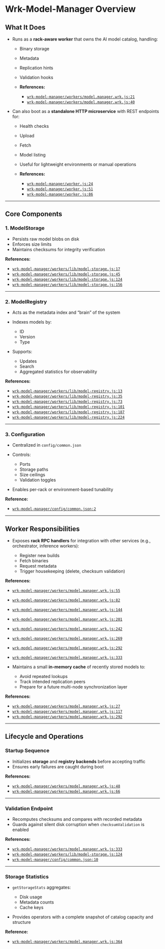# Wrk-Model-Manager Overview

## What It Does

* Runs as a **rack-aware worker** that owns the AI model catalog, handling:

  * Binary storage
  * Metadata
  * Replication hints
  * Validation hooks
  * **References:**

    * [`wrk-model-manager/workers/model.manager.wrk.js:21`](workers/model.manager.wrk.js#L21)
    * [`wrk-model-manager/workers/model.manager.wrk.js:40`](workers/model.manager.wrk.js#L40)

* Can also boot as a **standalone HTTP microservice** with REST endpoints for:

  * Health checks
  * Upload
  * Fetch
  * Model listing
  * Useful for lightweight environments or manual operations
  * **References:**

    * [`wrk-model-manager/worker.js:24`](worker.js#L24)
    * [`wrk-model-manager/worker.js:51`](worker.js#L51)
    * [`wrk-model-manager/worker.js:86`](worker.js#L86)

---

## Core Components

### 1. ModelStorage

* Persists raw model blobs on disk
* Enforces size limits
* Maintains checksums for integrity verification

**References:**

* [`wrk-model-manager/workers/lib/model-storage.js:17`](workers/lib/model-storage.js#L17)
* [`wrk-model-manager/workers/lib/model-storage.js:45`](workers/lib/model-storage.js#L45)
* [`wrk-model-manager/workers/lib/model-storage.js:124`](workers/lib/model-storage.js#L124)
* [`wrk-model-manager/workers/lib/model-storage.js:156`](workers/lib/model-storage.js#L156)

---

### 2. ModelRegistry

* Acts as the metadata index and “brain” of the system
* Indexes models by:

  * ID
  * Version
  * Type
* Supports:

  * Updates
  * Search
  * Aggregated statistics for observability

**References:**

* [`wrk-model-manager/workers/lib/model-registry.js:13`](workers/lib/model-registry.js#L13)
* [`wrk-model-manager/workers/lib/model-registry.js:35`](workers/lib/model-registry.js#L35)
* [`wrk-model-manager/workers/lib/model-registry.js:73`](workers/lib/model-registry.js#L73)
* [`wrk-model-manager/workers/lib/model-registry.js:101`](workers/lib/model-registry.js#L101)
* [`wrk-model-manager/workers/lib/model-registry.js:187`](workers/lib/model-registry.js#L187)
* [`wrk-model-manager/workers/lib/model-registry.js:224`](workers/lib/model-registry.js#L224)

---

### 3. Configuration

* Centralized in `config/common.json`
* Controls:

  * Ports
  * Storage paths
  * Size ceilings
  * Validation toggles
* Enables per-rack or environment-based tunability

**Reference:**

* [`wrk-model-manager/config/common.json:2`](config/common.json#L2)

---

## Worker Responsibilities

* Exposes **rack RPC handlers** for integration with other services (e.g., orchestrator, inference workers):

  * Register new builds
  * Fetch binaries
  * Request metadata
  * Trigger housekeeping (delete, checksum validation)

**References:**
* [`wrk-model-manager/workers/model.manager.wrk.js:55`](workers/model.manager.wrk.js#L55)
* [`wrk-model-manager/workers/model.manager.wrk.js:82`](workers/model.manager.wrk.js#L82)
* [`wrk-model-manager/workers/model.manager.wrk.js:144`](workers/model.manager.wrk.js#L144)
* [`wrk-model-manager/workers/model.manager.wrk.js:201`](workers/model.manager.wrk.js#L201)
* [`wrk-model-manager/workers/model.manager.wrk.js:242`](workers/model.manager.wrk.js#L242)
* [`wrk-model-manager/workers/model.manager.wrk.js:269`](workers/model.manager.wrk.js#L269)
* [`wrk-model-manager/workers/model.manager.wrk.js:292`](workers/model.manager.wrk.js#L292)
* [`wrk-model-manager/workers/model.manager.wrk.js:333`](workers/model.manager.wrk.js#L333)
* Maintains a small **in-memory cache** of recently stored models to:

  * Avoid repeated lookups
  * Track intended replication peers
  * Prepare for a future multi-node synchronization layer

**References:**

* [`wrk-model-manager/workers/model.manager.wrk.js:27`](workers/model.manager.wrk.js#L27)
* [`wrk-model-manager/workers/model.manager.wrk.js:117`](workers/model.manager.wrk.js#L117)
* [`wrk-model-manager/workers/model.manager.wrk.js:292`](workers/model.manager.wrk.js#L292)

---

## Lifecycle and Operations

### Startup Sequence

* Initializes **storage** and **registry backends** before accepting traffic
* Ensures early failures are caught during boot

**References:**

* [`wrk-model-manager/workers/model.manager.wrk.js:48`](workers/model.manager.wrk.js#L48)
* [`wrk-model-manager/workers/model.manager.wrk.js:66`](workers/model.manager.wrk.js#L66)

---

### Validation Endpoint

* Recomputes checksums and compares with recorded metadata
* Guards against silent disk corruption when `checksumValidation` is enabled

**References:**

* [`wrk-model-manager/workers/model.manager.wrk.js:333`](workers/model.manager.wrk.js#L333)
* [`wrk-model-manager/workers/lib/model-storage.js:124`](workers/lib/model-storage.js#L124)
* [`wrk-model-manager/config/common.json:10`](config/common.json#L10)

---

### Storage Statistics

* `getStorageStats` aggregates:

  * Disk usage
  * Metadata counts
  * Cache keys
* Provides operators with a complete snapshot of catalog capacity and structure

**Reference:**

* [`wrk-model-manager/workers/model.manager.wrk.js:364`](workers/model.manager.wrk.js#L364)
